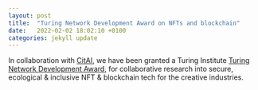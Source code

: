 ```yaml
---
layout: post
title:  "Turing Network Development Award on NFTs and blockchain"
date:   2022-02-02 18:02:10 +0100
categories: jekyll update
---
```

In collaboration with [CitAI](https://twitter.com/Cit_AI1/status/1488943573743636488), we have been granted a Turing Institute [Turing Network Development Award](https://turing.ac.uk/news/24-uk-universities-receive-first-ever-turing-network-development-awards), for collaborative research into secure, ecological & inclusive NFT & blockchain tech for the creative industries. 


